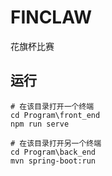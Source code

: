 # FINCLAW

花旗杯比赛

## 运行

```shell
# 在该目录打开一个终端
cd Program\front_end
npm run serve

# 在该目录打开另一个终端
cd Program\back_end
mvn spring-boot:run
```

